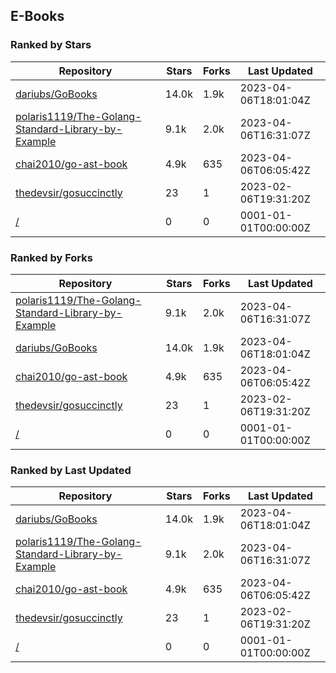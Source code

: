 ## E-Books

### Ranked by Stars

| Repository | Stars | Forks | Last Updated |
|------------|-------|-------|--------------|
| [dariubs/GoBooks](https://github.com/dariubs/GoBooks) | 14.0k | 1.9k | 2023-04-06T18:01:04Z |
| [polaris1119/The-Golang-Standard-Library-by-Example](https://github.com/polaris1119/The-Golang-Standard-Library-by-Example) | 9.1k | 2.0k | 2023-04-06T16:31:07Z |
| [chai2010/go-ast-book](https://github.com/chai2010/go-ast-book) | 4.9k | 635 | 2023-04-06T06:05:42Z |
| [thedevsir/gosuccinctly](https://github.com/thedevsir/gosuccinctly) | 23 | 1 | 2023-02-06T19:31:20Z |
| [/](https://github.com/thewhitetulip/web-dev-golang-anti-textbook/) | 0 | 0 | 0001-01-01T00:00:00Z |

### Ranked by Forks

| Repository | Stars | Forks | Last Updated |
|------------|-------|-------|--------------|
| [polaris1119/The-Golang-Standard-Library-by-Example](https://github.com/polaris1119/The-Golang-Standard-Library-by-Example) | 9.1k | 2.0k | 2023-04-06T16:31:07Z |
| [dariubs/GoBooks](https://github.com/dariubs/GoBooks) | 14.0k | 1.9k | 2023-04-06T18:01:04Z |
| [chai2010/go-ast-book](https://github.com/chai2010/go-ast-book) | 4.9k | 635 | 2023-04-06T06:05:42Z |
| [thedevsir/gosuccinctly](https://github.com/thedevsir/gosuccinctly) | 23 | 1 | 2023-02-06T19:31:20Z |
| [/](https://github.com/thewhitetulip/web-dev-golang-anti-textbook/) | 0 | 0 | 0001-01-01T00:00:00Z |

### Ranked by Last Updated

| Repository | Stars | Forks | Last Updated |
|------------|-------|-------|--------------|
| [dariubs/GoBooks](https://github.com/dariubs/GoBooks) | 14.0k | 1.9k | 2023-04-06T18:01:04Z |
| [polaris1119/The-Golang-Standard-Library-by-Example](https://github.com/polaris1119/The-Golang-Standard-Library-by-Example) | 9.1k | 2.0k | 2023-04-06T16:31:07Z |
| [chai2010/go-ast-book](https://github.com/chai2010/go-ast-book) | 4.9k | 635 | 2023-04-06T06:05:42Z |
| [thedevsir/gosuccinctly](https://github.com/thedevsir/gosuccinctly) | 23 | 1 | 2023-02-06T19:31:20Z |
| [/](https://github.com/thewhitetulip/web-dev-golang-anti-textbook/) | 0 | 0 | 0001-01-01T00:00:00Z |


